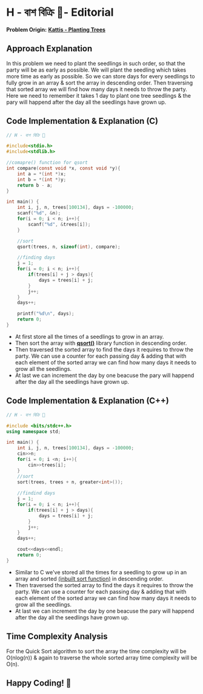 # H - বাশ বিক্রি 🎍- Editorial

**Problem Origin:** [**Kattis - Planting Trees**](https://open.kattis.com/problems/plantingtrees)

## Approach Explanation
In this problem we need to plant the seedlings in such order, so that the party will be as early as possible. We will plant the seedling which takes more time as early as possible. So we can store days for every seedlings to fully grow in an array & sort the array in descending order. Then traversing that sorted array we will find how many days it needs to throw the party. Here we need to remember it takes 1 day to plant one tree seedlings & the pary will happend after the day all the seedlings have grown up. 


## Code Implementation & Explanation (C)

```C
// H - বাশ বিক্রি 🎍

#include<stdio.h>
#include<stdlib.h>

//comapre() function for qsort
int compare(const void *x, const void *y){
    int a = *(int *)x;
    int b = *(int *)y;
    return b - a;
}

int main() {
    int i, j, n, trees[100134], days = -100000;
    scanf("%d", &n);
    for(i = 0; i < n; i++){
        scanf("%d", &trees[i]);
    }

    //sort
    qsort(trees, n, sizeof(int), compare);

    //finding days
    j = 1;
    for(i = 0; i < n; i++){
        if(trees[i] + j > days){
            days = trees[i] + j;
        }
        j++;
    }
    days++;

    printf("%d\n", days);
    return 0;
}
```
- At first store all the times of a seedlings to grow in an array.
- Then sort the array with [**qsort()**](https://www.youtube.com/watch?v=rHoOWG6Ihs4) library function in descending order. 
- Then traversed the sorted array to find the days it requires to throw the party. We can use a counter for each passing day & adding that with each element of the sorted array we can find how many days it needs to grow all the seedlings.
- At last we can increment the day by one beacuse the pary will happend after the day all the seedlings have grown up.


## Code Implementation & Explanation (C++)
```C++
// H - বাশ বিক্রি 🎍

#include <bits/stdc++.h>
using namespace std;

int main() {
    int i, j, n, trees[100134], days = -100000;
    cin>>n;
    for(i = 0; i <n; i++){
        cin>>trees[i];
    }
    //sort
    sort(trees, trees + n, greater<int>());
    
    //findind days
    j = 1;
    for(i = 0; i < n; i++){
        if(trees[i] + j > days){
            days = trees[i] + j;
        }
        j++;
    }
    days++;

    cout<<days<<endl;
    return 0;
}
```
- Similar to C we've stored all the times for a seedling to grow up in an array and sorted [(inbuilt sort function)](https://www.geeksforgeeks.org/sort-c-stl/) in descending order. 
- Then traversed the sorted array to find the days it requires to throw the party. We can use a counter for each passing day & adding that with each element of the sorted array we can find how many days it needs to grow all the seedlings.
- At last we can increment the day by one beacuse the pary will happend after the day all the seedlings have grown up.

## Time Complexity Analysis
For the Quick Sort algorithm to sort the array the time complexity will be O(nlog(n)) & again to traverse the whole sorted array time complexity will be O(n).  

## Happy Coding! 🎍